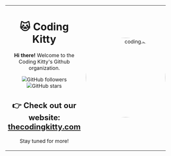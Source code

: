 <table width="100%"><tr><td align="center" width="69%">

# 🐱 Coding Kitty

**Hi there!** Welcome to the Coding Kitty's Github organization.

<img src="https://img.shields.io/github/followers/codingkitty7?style=for-the-badge&logo=github&label=Followers" alt="GitHub followers"/>
<img src="https://img.shields.io/github/stars/codingkitty7?style=for-the-badge&logo=github&label=Stars" alt="GitHub stars"/>

## 👉 Check out our website: [thecodingkitty.com](https://thecodingkitty.com/)

Stay tuned for more!

</td><td align="right" width="30%">
<img src="https://avatars.githubusercontent.com/u/232359215?s=420&v=4" alt="coding.kitty logo" width="250" style="border-radius: 50%;"/>
</td></tr></table>
